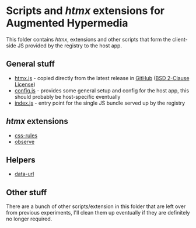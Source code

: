 # Scripts and _htmx_ extensions for Augmented Hypermedia

This folder contains _htmx_, extensions and other scripts that form the
client-side JS provided by the registry to the host app.

## General stuff

- [htmx.js](./htmx.js) - copied directly from the latest release in
  [GitHub](https://github.com/bigskysoftware/htmx/blob/master/src/htmx.js)
  ([BSD 2-Clause License](https://github.com/bigskysoftware/htmx/blob/master/LICENSE))
- [config.js](./config.js) - provides some general setup and config for the host
  app, this should probably be host-specific eventually
- [index.js](./index.js) - entry point for the single JS bundle served up by the
  registry

## _htmx_ extensions

- [css-rules](../docs/css-rules.md)
- [observe](../docs/observe.md)

## Helpers

- [data-url](../docs/data-url.md)

## Other stuff

There are a bunch of other scripts/extension in this folder that are left over
from previous experiments, I'll clean them up eventually if they are definitely
no longer required.
